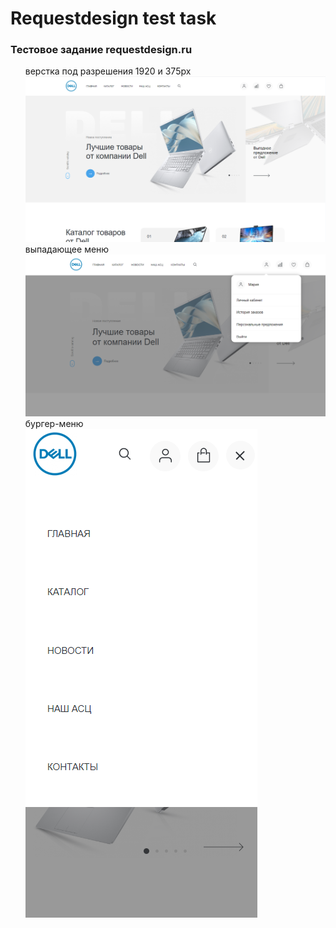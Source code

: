 <h1>Requestdesign test task</h1>
<h3>Тестовое задание requestdesign.ru</h3>
<ul>
  <li style="display:block;">верстка под разрешения 1920 и 375px
  <img src="./images/readme-1.png" />
  </li>
  <li style="display:block;">выпадающее меню
  <img src="./images/readme-2.png" />
  </li>
  <li style="display:block;">бургер-меню <br>
  <img src="./images/readme-3.png" />
  </li>
</ul>


